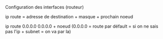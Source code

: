 
Configuration des interfaces (routeur)

ip route = adresse de destination + masque + prochain noeud 

ip route 0.0.0.0 0.0.0.0 + noeud (0.0.0.0 = route par défault = si on ne sais pas l'ip + subnet = on va par la)

